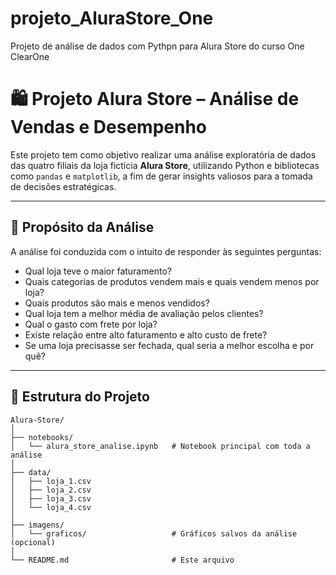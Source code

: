 # projeto_AluraStore_One
Projeto de análise de dados com Pythpn para Alura Store do curso One ClearOne
# 🛍️ Projeto Alura Store – Análise de Vendas e Desempenho

Este projeto tem como objetivo realizar uma análise exploratória de dados das quatro filiais da loja fictícia **Alura Store**, utilizando Python e bibliotecas como `pandas` e `matplotlib`, a fim de gerar insights valiosos para a tomada de decisões estratégicas.

---

## 🎯 Propósito da Análise

A análise foi conduzida com o intuito de responder às seguintes perguntas:

- Qual loja teve o maior faturamento?
- Quais categorias de produtos vendem mais e quais vendem menos por loja?
- Quais produtos são mais e menos vendidos?
- Qual loja tem a melhor média de avaliação pelos clientes?
- Qual o gasto com frete por loja?
- Existe relação entre alto faturamento e alto custo de frete?
- Se uma loja precisasse ser fechada, qual seria a melhor escolha e por quê?

---

## 📁 Estrutura do Projeto

```plaintext
Alura-Store/
│
├── notebooks/
│   └── alura_store_analise.ipynb   # Notebook principal com toda a análise
│
├── data/
│   ├── loja_1.csv
│   ├── loja_2.csv
│   ├── loja_3.csv
│   └── loja_4.csv
│
├── imagens/
│   └── graficos/                   # Gráficos salvos da análise (opcional)
│
└── README.md                       # Este arquivo
